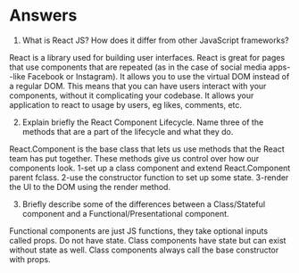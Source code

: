 # Answers

1. What is React JS? How does it differ from other JavaScript frameworks?

React is a library used for building user interfaces. React is great for pages that use components that are repeated (as in the case of social media apps--like Facebook or Instagram). It allows you to use the virtual DOM instead of  a regular DOM. This means that you can have users interact with your components, without it complicating your codebase. It allows your application to react to usage by users, eg likes, comments, etc.

2. Explain briefly the React Component Lifecycle. Name three of the methods that are a part of the lifecycle and what they do.

React.Component is the base class that lets us use methods that the React team has put together. These methods give us control over how our components look. 
1-set up a class component and extend React.Component parent fclass.
2-use the constructor function to set up some state.
3-render the UI to the DOM using the render method.

3. Briefly describe some of the differences between a Class/Stateful component and a Functional/Presentational component.

Functional components are just JS functions, they take optional inputs called props. Do not have state.
Class components have state but can exist without state as well. Class components always call the base constructor with props.